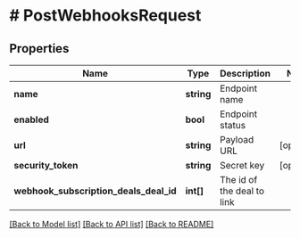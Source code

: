 # # PostWebhooksRequest

## Properties

Name | Type | Description | Notes
------------ | ------------- | ------------- | -------------
**name** | **string** | Endpoint name |
**enabled** | **bool** | Endpoint status |
**url** | **string** | Payload URL | [optional]
**security_token** | **string** | Secret key | [optional]
**webhook_subscription_deals_deal_id** | **int[]** | The id of the deal to link |

[[Back to Model list]](../../README.md#models) [[Back to API list]](../../README.md#endpoints) [[Back to README]](../../README.md)
